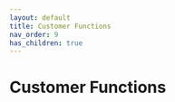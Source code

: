 ```yaml
---
layout: default
title: Customer Functions
nav_order: 9
has_children: true
---
```

# Customer Functions
